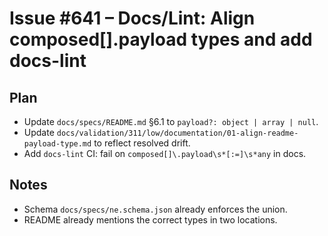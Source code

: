 # Issue #641 – Docs/Lint: Align composed[].payload types and add docs-lint

## Plan

- Update `docs/specs/README.md` §6.1 to `payload?: object | array | null`.
- Update `docs/validation/311/low/documentation/01-align-readme-payload-type.md` to reflect resolved drift.
- Add `docs-lint` CI: fail on `composed[]\.payload\s*[:=]\s*any` in docs.

## Notes

- Schema `docs/specs/ne.schema.json` already enforces the union.
- README already mentions the correct types in two locations.
